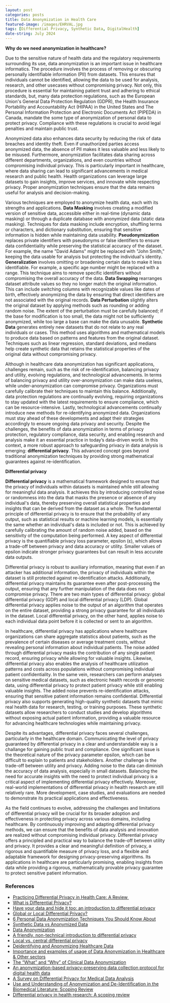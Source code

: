 ```yaml
---
layout: post
categories: posts
title: Data Anonymization in Health Care 
featured-image: /images/EHRVAL.jpg
tags: [Differential Privacy, Synthetic Data, DigitalHealth]
date-string: July 2024
---
```



**Why do we need anonymization in healthcare?**

Due to the sensitive nature of health data and the regulatory requirements surrounding its use, data anonymization is an important issue in healthcare informatics. The procedure involves the process of removing or obscuring personally identifiable information (PII) from datasets. This ensures that individuals cannot be identified, allowing the data to be used for analysis, research, and other usecases without compromising privacy. Not only, this procedure is essential for maintaining patient trust and adhering to ethical standards, but, many data protection regulations, such as the European Union's General Data Protection Regulation (GDPR), the Health Insurance Portability and Accountability Act (HIPAA) in the United States and The Personal Information Protection and Electronic Documents Act (PIPEDA) in Canada, mandate the some type of anonymization of personal data to protect privacy. Compliance with these regulations is crucial to avoid legal penalties and maintain public trust.

Anonymized data also enhances data security by reducing the risk of data breaches and identity theft. Even if unauthorized parties access anonymized data, the absence of PII makes it less valuable and less likely to be misused. Furthermore, anonymization facilitates data sharing across different departments, organizations, and even countries without compromising individual privacy. This is particularly important in healthcare, where data sharing can lead to significant advancements in medical research and public health. Health organizations can leverage large datasets to gain insights, improve services, and innovate while respecting privacy. Proper anonymization techniques ensure that the data remains useful for analysis and decision-making.

Various techniques are employed to anonymize health data, each with its strengths and applications. **Data Masking** involves creating a modified version of sensitive data, accessible either in real-time (dynamic data masking) or through a duplicate database with anonymized data (static data masking). Techniques for data masking include encryption, shuffling terms or characters, and dictionary substitution, ensuring that sensitive information is hidden while maintaining data usability. **Pseudonymization** replaces private identifiers with pseudonyms or false identifiers to ensure data confidentiality while preserving the statistical accuracy of the dataset. For example, the name "David Adams" might be replaced with "John Smith," keeping the data usable for analysis but protecting the individual's identity. **Generalization** involves omitting or broadening certain data to make it less identifiable. For example, a specific age number might be replaced with a range. This technique aims to remove specific identifiers without compromising the overall accuracy of the data. **Data Swapping** rearranges dataset attribute values so they no longer match the original information. This can include switching columns with recognizable values like dates of birth, effectively anonymizing the data by ensuring that direct identifiers are not associated with the original records. **Data Perturbation** slightly alters the original dataset by applying methods such as rounding or adding random noise. The extent of the perturbation must be carefully balanced; if the base for modification is too small, the data might not be sufficiently anonymized, while too large a base can make the data unusable. **Synthetic Data** generates entirely new datasets that do not relate to any real individuals or cases. This method uses algorithms and mathematical models to produce data based on patterns and features from the original dataset. Techniques such as linear regression, standard deviations, and medians help create synthetic data that retains the statistical properties of the original data without compromising privacy.

Although in healthcare data anonymization has significant applications, challenges remain, such as the risk of re-identification, balancing privacy and utility, evolving regulations, and technological advancements. In terms of balancing privacy and utility over-anonymization can make data useless, while under-anonymization can compromise privacy. Organizations must carefully calibrate their techniques to maintain this balance. Additionally, data protection regulations are continually evolving, requiring organizations to stay updated with the latest requirements to ensure compliance, which can be resource-intensive. Lastly, technological advancements continually introduce new methods for re-identifying anonymized data. Organizations must stay ahead of these developments and adapt their strategies accordingly to ensure ongoing data privacy and security. Despite the challenges, the benefits of data anonymization in terms of privacy protection, regulatory compliance, data security, and enabling research and analysis make it an essential practice in today’s data-driven world. In this context, a more robust approach to safeguarding privacy in data analysis is emerging: **differential privacy**. This advanced concept goes beyond traditional anonymization techniques by providing strong mathematical guarantees against re-identification. 

**Differential privacy**

**Differential privacy** is a mathematical framework designed to ensure that the privacy of individuals within datasets is maintained while still allowing for meaningful data analysis. It achieves this by introducing controlled noise or randomness into the data that masks the presence or absence of any individual's data, thereby preserving overall statistical properties and insights that can be derived from the dataset as a whole. The fundamental principle of differential privacy is to ensure that the probability of any output, such as statistical results or machine learning models, is essentially the same whether an individual's data is included or not. This is achieved by carefully calibrating the amount of random noise added, based on the sensitivity of the computation being performed. A key aspect of differential privacy is the quantifiable privacy loss parameter, epsilon (ε), which allows a trade-off between privacy and data accuracy or utility. Smaller values of epsilon indicate stronger privacy guarantees but can result in less accurate data outputs.

Differential privacy is robust to auxiliary information, meaning that even if an attacker has additional information, the privacy of individuals within the dataset is still protected against re-identification attacks. Additionally, differential privacy maintains its guarantee even after post-processing the output, ensuring that any further manipulation of the data does not compromise privacy. There are two main types of differential privacy: global differential privacy (GDP) and local differential privacy (LDP). Global differential privacy applies noise to the output of an algorithm that operates on the entire dataset, providing a strong privacy guarantee for all individuals in the dataset. Local differential privacy, on the other hand, applies noise to each individual data point before it is collected or sent to an algorithm. 

In healthcare, differential privacy has applications where healthcare organizations can share aggregate statistics about patients, such as the prevalence of certain diseases or average treatment costs, without revealing personal information about individual patients. The noise added through differential privacy masks the contribution of any single patient record, ensuring privacy while allowing for valuable insights. Likewise, differential privacy also enables the analysis of healthcare utilization patterns and costs across populations without compromising individual patient confidentiality. In the same vein, researchers can perform analyses on sensitive medical datasets, such as electronic health records or genomic data, using differential privacy to protect patient privacy while still enabling valuable insights. The added noise prevents re-identification attacks, ensuring that sensitive patient information remains confidential. Differential privacy also supports generating high-quality synthetic datasets that mimic real health data for research, testing, or training purposes. These synthetic datasets allow researchers to conduct studies and develop algorithms without exposing actual patient information, providing a valuable resource for advancing healthcare technologies while maintaining privacy.

Despite its advantages, differential privacy faces several challenges, particularly in the healthcare domain. Communicating the level of privacy guaranteed by differential privacy in a clear and understandable way is a challange for gaining public trust and compliance. One significant issue is the theoretical nature of the privacy parameter epsilon, which can be difficult to explain to patients and stakeholders. Another challenge is the trade-off between utility and privacy. Adding noise to the data can diminish the accuracy of data analysis, especially in small datasets. Balancing the need for accurate insights with the need to protect individual privacy is a critical aspect of implementing differential privacy effectively. Moreover, real-world implementations of differential privacy in health research are still relatively rare. More development, case studies, and evaluations are needed to demonstrate its practical applications and effectiveness. 

As the field continues to evolve, addressing the challenges and limitations of differential privacy will be crucial for its broader adoption and effectiveness in protecting privacy across various domains, including healthcare. By continuously improving and adapting differential privacy methods, we can ensure that the benefits of data analysis and innovation are realized without compromising individual privacy. Differential privacy offers a principled and practical way to balance the trade-off between utility and privacy. It provides a clear and meaningful definition of privacy, a rigorous and quantifiable measure of privacy loss, and a flexible and adaptable framework for designing privacy-preserving algorithms. Its applications in healthcare are particularly promising, enabling insights from data while providing a rigorous, mathematically provable privacy guarantee to protect sensitive patient information. 

### References 

- [Practicing Differential Privacy in Health Care: A Review ](http://www.tdp.cat/issues11/tdp.a129a13.pdf)
- [What is Differential Privacy?](https://becominghuman.ai/what-is-differential-privacy-1fd7bf507049?gi=47f4ffff5342) 
- [Have your data and hide it too: an introduction to differential privacy](https://blog.cloudflare.com/have-your-data-and-hide-it-too-an-introduction-to-differential-privacy) 
- [Global or Local Differential Privacy?](https://blog.openmined.org/basics-local-differential-privacy-vs-global-differential-privacy/) 
- [6 Personal Data Anonymization Techniques You Should Know About](https://blog.pangeanic.com/6-personal-data-anonymization-techniques) 
- [Synthetic Data vs Anonymized Data](https://blog.pangeanic.com/synthetic-data-vs-anonymized-data) 
- [Data Anonymization](https://corporatefinanceinstitute.com/resources/business-intelligence/data-anonymization/)
- [A friendly, non-technical introduction to differential privacy](https://desfontain.es/blog/friendly-intro-to-differential-privacy.html) 
- [Local vs. central differential privacy ](https://desfontain.es/blog/local-global-differential-privacy.html)
- [Deidentifying and Anonymizing Healthcare Data](https://enlitic.com/blogs/deidentifying-and-anonymizing-healthcare-data/) 
- [Importance and examples of usage of Data Anonymization in Healthcare & Other sectors](https://geninvo.com/importance-and-examples-of-usage-of-data-anonymization-in-healthcare-other-sectors/) 
- [The “What” and “Why” of Clinical Data Anonymization](https://geninvo.com/the-what-and-why-of-clinical-data-anonymization/)
- [An anonymization-based privacy-preserving data collection protocol for digital health data](https://www.ncbi.nlm.nih.gov/pmc/articles/PMC10020182/)
- [A Survey on Differential Privacy for Medical Data Analysis](https://www.ncbi.nlm.nih.gov/pmc/articles/PMC10257172/)
- [Use and Understanding of Anonymization and De-Identification in the Biomedical Literature: Scoping Review ](https://www.ncbi.nlm.nih.gov/pmc/articles/PMC6658290/)
- [Differential privacy in health research: A scoping review](https://www.ncbi.nlm.nih.gov/pmc/articles/PMC8449619/)
